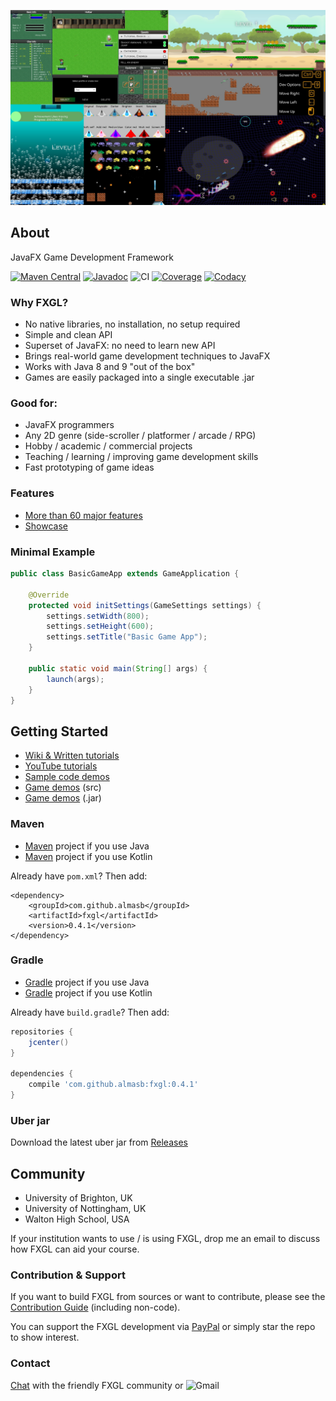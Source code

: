 ![promo](https://raw.githubusercontent.com/AlmasB/git-server/master/storage/images/fxgl_promo.jpg)

## About

JavaFX Game Development Framework

[![Maven Central](https://img.shields.io/maven-central/v/com.github.almasb/fxgl.svg)]()
[![Javadoc](https://img.shields.io/badge/docs-javadoc-blue.svg)](https://www.javadoc.io/doc/com.github.almasb/fxgl/)
![CI](https://travis-ci.org/AlmasB/FXGL.svg?branch=master)
[![Coverage](https://api.codacy.com/project/badge/Coverage/9603c2522deb42fbb9146bedfcb860b2)](https://www.codacy.com/app/AlmasB/FXGL?utm_source=github.com&amp;utm_medium=referral&amp;utm_content=AlmasB/FXGL&amp;utm_campaign=Badge_Coverage)
[![Codacy](https://api.codacy.com/project/badge/Grade/9603c2522deb42fbb9146bedfcb860b2)](https://www.codacy.com/app/AlmasB/FXGL?utm_source=github.com&amp;utm_medium=referral&amp;utm_content=AlmasB/FXGL&amp;utm_campaign=Badge_Grade)

### Why FXGL?

* No native libraries, no installation, no setup required
* Simple and clean API
* Superset of JavaFX: no need to learn new API
* Brings real-world game development techniques to JavaFX
* Works with Java 8 and 9 "out of the box"
* Games are easily packaged into a single executable .jar

### Good for:

* JavaFX programmers
* Any 2D genre (side-scroller / platformer / arcade / RPG)
* Hobby / academic / commercial projects
* Teaching / learning / improving game development skills
* Fast prototyping of game ideas

### Features

* [More than 60 major features](https://github.com/AlmasB/FXGL/wiki/Core-Features)
* [Showcase](http://almasb.github.io/FXGLGames/)

### Minimal Example

```java
public class BasicGameApp extends GameApplication {

    @Override
    protected void initSettings(GameSettings settings) {
        settings.setWidth(800);
        settings.setHeight(600);
        settings.setTitle("Basic Game App");
    }

    public static void main(String[] args) {
        launch(args);
    }
}
```

## Getting Started

* [Wiki & Written tutorials](https://github.com/AlmasB/FXGL/wiki)
* [YouTube tutorials](https://www.youtube.com/playlist?list=PL4h6ypqTi3RTiTuAQFKE6xwflnPKyFuPp)
* [Sample code demos](fxgl-samples)
* [Game demos](https://github.com/AlmasB/FXGLGames) (src)
* [Game demos](https://github.com/AlmasB/FXGLGames/tree/master/binaries) (.jar)

### Maven

* [Maven](https://github.com/AlmasB/FXGL-Maven) project if you use Java
* [Maven](https://github.com/AlmasB/FXGL-MavenKt) project if you use Kotlin

Already have `pom.xml`? Then add:

```maven
<dependency>
    <groupId>com.github.almasb</groupId>
    <artifactId>fxgl</artifactId>
    <version>0.4.1</version>
</dependency>
```

### Gradle

* [Gradle](https://github.com/AlmasB/FXGL-Gradle) project if you use Java
* [Gradle](https://github.com/AlmasB/FXGL-GradleKt) project if you use Kotlin

Already have `build.gradle`? Then add:

```gradle
repositories {
    jcenter()
}

dependencies {
    compile 'com.github.almasb:fxgl:0.4.1'
}
```

### Uber jar

Download the latest uber jar from [Releases](https://github.com/AlmasB/FXGL/releases)

## Community

* University of Brighton, UK
* University of Nottingham, UK
* Walton High School, USA

If your institution wants to use / is using FXGL, drop me an email to discuss how FXGL can aid your course.

### Contribution & Support

If you want to build FXGL from sources or want to contribute,
please see the [Contribution Guide](CONTRIBUTING.md) (including non-code).

You can support the FXGL development via [PayPal](https://www.paypal.me/FXGL) or simply star the repo to show interest.

### Contact

[Chat](https://gitter.im/AlmasB/FXGL) with the friendly FXGL community or ![Gmail](https://img.shields.io/badge/email-almaslvl@gmail.com-red.svg)
